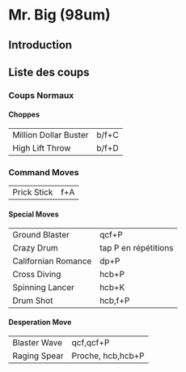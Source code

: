 # Mr. Big (98um)

## Introduction

## Liste des coups

### Coups Normaux

#### Choppes

|                       |       |
|-----------------------|-------|
| Million Dollar Buster | b/f+C |
| High Lift Throw       | b/f+D |

### Command Moves

|             |     |
|-------------|-----|
| Prick Stick | f+A |

#### Special Moves

|                     |                      |
|---------------------|----------------------|
| Ground Blaster      | qcf+P                |
| Crazy Drum          | tap P en répétitions |
| Californian Romance | dp+P                 |
| Cross Diving        | hcb+P                |
| Spinning Lancer     | hcb+K                |
| Drum Shot           | hcb,f+P              |

#### Desperation Move

|              |                   |
|--------------|-------------------|
| Blaster Wave | qcf,qcf+P         |
| Raging Spear | Proche, hcb,hcb+P |
